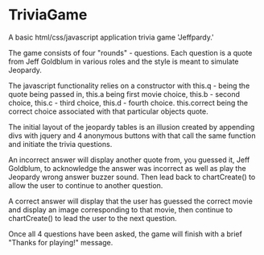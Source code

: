 # TriviaGame

A basic html/css/javascript application trivia game 'Jeffpardy.'

The game consists of four "rounds" - questions. Each question is a quote from Jeff Goldblum in various roles and the style is meant to simulate Jeopardy.

The javascript functionality relies on a constructor with this.q - being the quote being passed in, this.a being first movie choice, this.b - second choice, this.c - third choice, this.d - fourth choice. this.correct being the correct choice associated with that particular objects quote.

The initial layout of the jeopardy tables is an illusion created by appending divs with jquery and 4 anonymous buttons with that call the same function and initiate the trivia questions.

An incorrect answer will display another quote from, you guessed it, Jeff Goldblum, to acknowledge the answer was incorrect as well as play the Jeopardy wrong answer buzzer sound. Then lead back to chartCreate() to allow the user to continue to another question.

A correct answer will display that the user has guessed the correct movie and display an image corresponding to that movie, then continue to chartCreate() to lead the user to the next question.

Once all 4 questions have been asked, the game will finish with a brief "Thanks for playing!" message.



